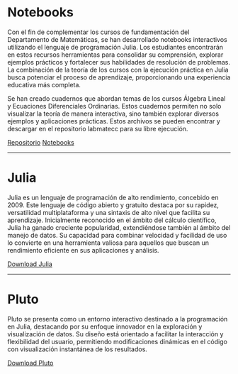 <h1> Notebooks </h1>
        <p> Con el fin de complementar los cursos de fundamentación del Departamento de Matemáticas, se han desarrollado notebooks interactivos utilizando el lenguaje de programación Julia. Los estudiantes encontrarán en estos recursos herramientas para consolidar su comprensión, explorar ejemplos prácticos y fortalecer sus habilidades de resolución de problemas. La combinación de la teoría de los cursos con la ejecución práctica en Julia busca potenciar el proceso de aprendizaje, proporcionando una experiencia educativa más completa.</p>
        <p>Se han creado cuadernos que abordan temas de los cursos Álgebra Lineal y Ecuaciones Diferenciales Ordinarias. Estos cuadernos permiten no solo visualizar la teoría de manera interactiva, sino también explorar diversos ejemplos y aplicaciones prácticas. Estos archivos se pueden encontrar y descargar en el repositorio labmatecc para su libre ejecución.</p>

<html>
<body>

<div class="button-container">
  <a href="https://github.com/labmatecc/labmatecc.github.io/tree/main/NOTEBOOKS" class="button">Repositorio</a> <a href="https://labmatecc.github.io/Notebooks/" class="button">Notebooks</a>
</div>

</body>
</html>
<hr>
<h1> Julia </h1>
        <p> Julia es un lenguaje de programación de alto rendimiento, concebido en 2009. Este lenguaje de código abierto y gratuito destaca por su rapidez, versatilidad multiplataforma y una sintaxis de alto nivel que facilita su aprendizaje. Inicialmente reconocido en el ámbito del cálculo científico, Julia ha ganado creciente popularidad, extendiéndose también al ámbito del manejo de datos. Su capacidad para combinar velocidad y facilidad de uso lo convierte en una herramienta valiosa para aquellos que buscan un rendimiento eficiente en sus aplicaciones y análisis. </p>

<div class="button-container">
  <a href="https://julialang.org/downloads/" class="button">Download Julia</a>
</div>
<hr>
<h1> Pluto </h1>
        <p> Pluto se presenta como un entorno interactivo destinado a la programación en Julia, destacando por su enfoque innovador en la exploración y visualización de datos. Su diseño está orientado a facilitar la interacción y flexibilidad del usuario, permitiendo modificaciones dinámicas en el código con visualización instantánea de los resultados.  </p>

<div class="button-container">
  <a href="https://plutojl.org/" class="button">Download Pluto</a>
</div>
